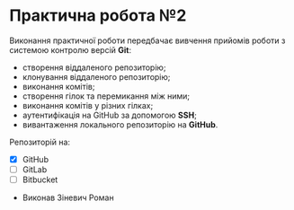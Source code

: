 # Практична робота №2
Виконання практичної роботи передбачає вивчення прийомів роботи з системою контролю версій **Git**:
*	створення віддаленого репозиторію;
*	клонування віддаленого репозиторію;
*	виконання комітів;
*	створення гілок та перемикання між ними;
*	виконання комітів у різних гілках;
*	аутентифікація на GitHub за допомогою **SSH**;
*	вивантаження локального репозиторію на **GitHub**.

Репозиторій на:
- [X] GitHub
- [ ] GitLab
- [ ] Bitbucket
- Виконав Зіневич Роман
